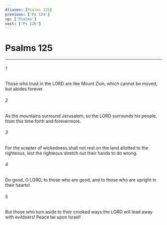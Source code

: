 ```yaml
---
Aliases: [Psalms 125]
previous: ['Ps 124']
up: ['Psalms']
next: ['Ps 126']
---
```

# Psalms 125

***

 

###### 1 
Those who trust in the LORD are like Mount Zion, 
 which cannot be moved, but abides forever. 
 
 

###### 2 
As the mountains surround Jerusalem, 
 so the LORD surrounds his people, 
 from this time forth and forevermore. 
 
 

###### 3 
For the scepter of wickedness shall not rest 
 on the land allotted to the righteous, 
 lest the righteous stretch out 
 their hands to do wrong. 
 
 

###### 4 
Do good, O LORD, to those who are good, 
 and to those who are upright in their hearts! 
 
 

###### 5 
But those who turn aside to their crooked ways 
 the LORD will lead away with evildoers! 
 Peace be upon Israel!
 
